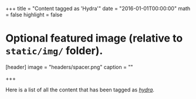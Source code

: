 +++
title = "Content tagged as 'Hydra'"
date = "2016-01-01T00:00:00"
math = false
highlight = false

# Optional featured image (relative to `static/img/` folder).
[header]
image = "headers/spacer.png"
caption = ""

+++

Here is a list of all the content that has been tagged as *[hydra](https://f0.holisticinfosecforwebdevelopers.com/chap08.html#people-identify-risks-weak-password-strategies-brute-forcing-hydra)*.
